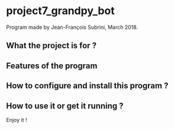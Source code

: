 # project7_grandpy_bot

Program made by Jean-François Subrini, March 2018.



## What the project is for ?



## Features of the program



## How to configure and install this program ?



## How to use it or get it running ?



Enjoy it !